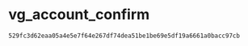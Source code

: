 vg_account_confirm
==================

`529fc3d62eaa05a4e5e7f64e267df74dea51be1be69e5df19a6661a0bacc97cb`
